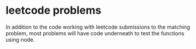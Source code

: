 # leetcode problems

In addition to the code working with leetcode submissions to the matching problem, most problems will have code underneath to test the functions using node.